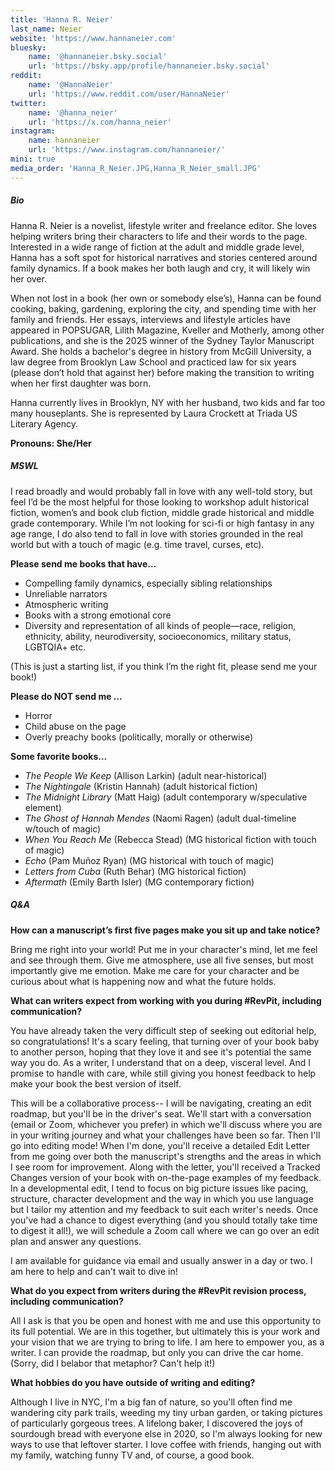 ```yaml
---
title: 'Hanna R. Neier'
last_name: Neier
website: 'https://www.hannaneier.com'
bluesky:
    name: '@hannaneier.bsky.social'
    url: 'https://bsky.app/profile/hannaneier.bsky.social'
reddit:
    name: '@HannaNeier'
    url: 'https://www.reddit.com/user/HannaNeier'
twitter:
    name: '@hanna_neier'
    url: 'https://x.com/hanna_neier'
instagram:
    name: hannaneier
    url: 'https://www.instagram.com/hannaneier/'
mini: true
media_order: 'Hanna_R_Neier.JPG,Hanna_R_Neier_small.JPG'
---
```


##### Bio

Hanna R. Neier is a novelist, lifestyle writer and freelance editor. She loves helping writers bring their characters to life and their words to the page. Interested in a wide range of fiction at the adult and middle grade level, Hanna has a soft spot for historical narratives and stories centered around family dynamics. If a book makes her both laugh and cry, it will likely win her over.

When not lost in a book (her own or somebody else’s), Hanna can be found cooking, baking, gardening, exploring the city, and spending time with her family and friends. Her essays, interviews and lifestyle articles have appeared in POPSUGAR, Lilith Magazine, Kveller and Motherly, among other publications, and she is the 2025 winner of the Sydney Taylor Manuscript Award. She holds a bachelor's degree in history from McGill University, a law degree from Brooklyn Law School and practiced law for six years (please don’t hold that against her) before making the transition to writing when her first daughter was born.

Hanna currently lives in Brooklyn, NY with her husband, two kids and far too many houseplants. She is represented by Laura Crockett at Triada US Literary Agency.

**Pronouns: She/Her**

##### MSWL

I read broadly and would probably fall in love with any well-told story, but feel I’d be the most helpful for those looking to workshop adult historical fiction, women’s and book club fiction, middle grade historical and middle grade contemporary. While I’m not looking for sci-fi or high fantasy in any age range, I do also tend to fall in love with stories grounded in the real world but with a touch of magic (e.g. time travel, curses, etc). 

**Please send me books that have…**
* Compelling family dynamics, especially sibling relationships
* Unreliable narrators
* Atmospheric writing
* Books with a strong emotional core
* Diversity and representation of all kinds of people—race, religion, ethnicity, ability, neurodiversity, socioeconomics, military status, LGBTQIA+ etc.

(This is just a starting list, if you think I’m the right fit, please send me your book!)

**Please do NOT send me …**
* Horror
* Child abuse on the page
* Overly preachy books (politically, morally or otherwise)

**Some favorite books…**
* _The People We Keep_ (Allison Larkin) (adult near-historical)
* _The Nightingale_ (Kristin Hannah) (adult historical fiction)
* _The Midnight Library_ (Matt Haig) (adult contemporary w/speculative element)
* _The Ghost of Hannah Mendes_ (Naomi Ragen) (adult dual-timeline w/touch of magic)
* _When You Reach Me_ (Rebecca Stead) (MG historical fiction with touch of magic)
* _Echo_ (Pam Muñoz Ryan) (MG historical with touch of magic)
* _Letters from Cuba_ (Ruth Behar) (MG historical fiction)
* _Aftermath_ (Emily Barth Isler) (MG contemporary fiction)

##### Q&A

**How can a manuscript’s first five pages make you sit up and take notice?** 

Bring me right into your world! Put me in your character's mind, let me feel and see through them. Give me atmosphere, use all five senses, but most importantly give me emotion. Make me care for your character and be curious about what is happening now and what the future holds.

**What can writers expect from working with you during #RevPit, including communication?**

You have already taken the very difficult step of seeking out editorial help, so congratulations! It's a scary feeling, that turning over of your book baby to another person, hoping that they love it and see it's potential the same way you do. As a writer, I understand that on a deep, visceral level. And I promise to handle with care, while still giving you honest feedback to help make your book the best version of itself. 

This will be a collaborative process-- I will be navigating, creating an edit roadmap, but you'll be in the driver's seat. We'll start with a conversation (email or Zoom, whichever you prefer) in which we'll discuss where you are in your writing journey and what your challenges have been so far. Then I'll go into editing mode! When I'm done, you'll receive a detailed Edit Letter from me going over both the manuscript's strengths and the areas in which I see room for improvement. Along with the letter, you'll received a Tracked Changes version of your book with on-the-page examples of my feedback. In a developmental edit, I tend to focus on big picture issues like pacing, structure, character development and the way in which you use language but I tailor my attention and my feedback to suit each writer's needs. Once you've had a chance to digest everything (and you should totally take time to digest it all!), we will schedule a Zoom call where we can go over an edit plan and answer any questions. 

I am available for guidance via email and usually answer in a day or two. I am here to help and can't wait to dive in!

**What do you expect from writers during the #RevPit revision process, including communication?**

All I ask is that you  be open and honest with me and use this opportunity to its full potential. We are in this together, but ultimately this is your work and your vision that we are trying to bring to life. I am here to empower you, as a writer. I can provide the roadmap, but only you can drive the car home. (Sorry, did I belabor that metaphor? Can't help it!)

**What hobbies do you have outside of writing and editing?**

Although I live in NYC, I'm a big fan of nature, so you'll often find me wandering city park trails, weeding my tiny urban garden, or taking pictures of particularly gorgeous trees. A lifelong baker, I discovered the joys of sourdough bread with everyone else in 2020, so I'm always looking for new ways to use that leftover starter. I love coffee with friends, hanging out with my family, watching funny TV and, of course, a good book.
